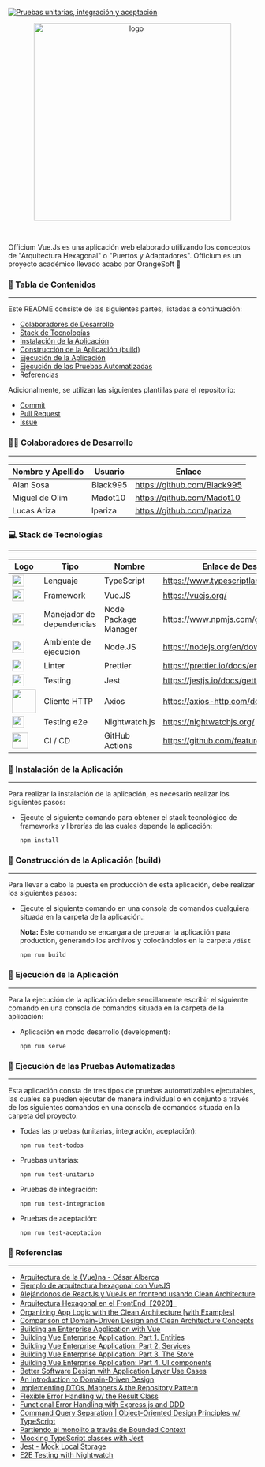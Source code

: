 [![Pruebas unitarias, integración y aceptación](https://github.com/OrangeSoft-Team/officium-vuejs/actions/workflows/ci.yml/badge.svg)](https://github.com/OrangeSoft-Team/officium-vuejs/actions/workflows/ci.yml)

<p align="center">
  <img src="https://i.imgur.com/peHiyrK.png" alt="logo" width="400">
</p>
<br>

Officium Vue.Js es una aplicación web elaborado utilizando los conceptos de "Arquitectura Hexagonal" o "Puertos y Adaptadores".
Officium es un proyecto académico llevado acabo por OrangeSoft 🍊

### :page_facing_up: Tabla de Contenidos

---

Este README consiste de las siguientes partes, listadas a continuación:

-   [Colaboradores de Desarrollo](#man_technologist-colaboradores-de-desarrollo)
-   [Stack de Tecnologías](#computer-stack-de-tecnologías)
-   [Instalación de la Aplicación](#wrench-instalación-de-la-aplicación)
-   [Construcción de la Aplicación (build)](#hammer-construcción-de-la-aplicación-build)
-   [Ejecución de la Aplicación](#electric_plug-ejecución-de-la-aplicación)
-   [Ejecución de las Pruebas Automatizadas](#test_tube-ejecución-de-las-pruebas-automatizadas)
-   [Referencias](#mag_right-referencias)

Adicionalmente, se utilizan las siguientes plantillas para el repositorio:

-   [Commit](https://github.com/OrangeSoft-Team/readme-guide/blob/main/Commit.md)
-   [Pull Request](https://github.com/OrangeSoft-Team/readme-guide/blob/main/Pull_Request.md)
-   [Issue](https://github.com/OrangeSoft-Team/readme-guide/blob/main/Issue.md)

### :man_technologist: Colaboradores de Desarrollo

---

| Nombre y Apellido | Usuario  | Enlace                      |
| ----------------- | -------- | --------------------------- |
| Alan Sosa         | Black995 | https://github.com/Black995 |
| Miguel de Olim    | Madot10  | https://github.com/Madot10  |
| Lucas Ariza       | lpariza  | https://github.com/lpariza  |

### :computer: Stack de Tecnologías

---

| Logo                                                                                                                                                                                | Tipo                      | Nombre               | Enlace de Descarga                       | Versión |
| ----------------------------------------------------------------------------------------------------------------------------------------------------------------------------------- | ------------------------- | -------------------- | ---------------------------------------- | ------- |
| <img src="https://upload.wikimedia.org/wikipedia/commons/4/4c/Typescript_logo_2020.svg" width="24">                                                                                 | Lenguaje                  | TypeScript           | https://www.typescriptlang.org/download  | 4.3     |
| <img src="https://vuejs.org/images/logo.svg" width="24">                                                                                                                            | Framework                 | Vue.JS               | https://vuejs.org/                       | 2.6.11  |
| <img src="https://upload.wikimedia.org/wikipedia/commons/thumb/d/db/Npm-logo.svg/1200px-Npm-logo.svg.png" width="24">                                                               | Manejador de dependencias | Node Package Manager | https://www.npmjs.com/get-npm            | 6.14.3  |
| <img src="https://nodejs.org/static/images/logo.svg" width="24">                                                                                                                    | Ambiente de ejecución     | Node.JS              | https://nodejs.org/en/download/          | 12.13.0 |
| <img src="https://camo.githubusercontent.com/dff60c3322fc0645c42441b218ce565be5d14b528ac4d79247baa547b4977d1f/68747470733a2f2f70726574746965722e696f2f69636f6e2e706e67" width="24"> | Linter                    | Prettier             | https://prettier.io/docs/en/install.html | 7.1.1   |
| <img src="https://avatars.githubusercontent.com/u/32196900?s=400&v=4" width="24">                                                                                                   | Testing                   | Jest                 | https://jestjs.io/docs/getting-started   | 27.0.5  |
| <img src="https://miro.medium.com/max/3164/1*80J2Wa21DYXxMbbtBziJHg.png" width="48">                                                                                                | Cliente HTTP              | Axios                | https://axios-http.com/docs/intro        | 0.21.1  |
| <img src="https://nightwatchjs.org/images/symbol-nightwatch.svg" width="24">                                                                                                        | Testing e2e               | Nightwatch.js        | https://nightwatchjs.org/                | 1.7.6   |
| <img src="https://avatars.githubusercontent.com/u/44036562?s=280&v=4" width="32">                                                                                                   | CI / CD                   | GitHub Actions       | https://github.com/features/actions      | 1.0.0   |

### :wrench: Instalación de la Aplicación

---

Para realizar la instalación de la aplicación, es necesario realizar los siguientes pasos:

-   Ejecute el siguiente comando para obtener el stack tecnológico de frameworks y librerías de las cuales depende la aplicación:

    `npm install`

### :hammer: Construcción de la Aplicación (build)

---

Para llevar a cabo la puesta en producción de esta aplicación, debe realizar los siguientes pasos:

-   Ejecute el siguiente comando en una consola de comandos cualquiera situada en la carpeta de la aplicación.:

    **Nota:** Este comando se encargara de preparar la aplicación para production, generando los archivos y colocándolos en la carpeta `/dist`

    `npm run build`

### :electric_plug: Ejecución de la Aplicación

---

Para la ejecución de la aplicación debe sencillamente escribir el siguiente comando en una consola de comandos situada en la carpeta de la aplicación:

-   Aplicación en modo desarrollo (development):

    `npm run serve`

### :test_tube: Ejecución de las Pruebas Automatizadas

---

Esta aplicación consta de tres tipos de pruebas automatizables ejecutables, las cuales se pueden ejecutar de manera individual o en conjunto a través de los siguientes comandos en una consola de comandos situada en la carpeta del proyecto:

-   Todas las pruebas (unitarias, integración, aceptación):

    `npm run test-todos`

-   Pruebas unitarias:

    `npm run test-unitario`

-   Pruebas de integración:

    `npm run test-integracion`

-   Pruebas de aceptación:

    `npm run test-aceptacion`

### :mag_right: Referencias

---

-   [Arquitectura de la (Vue)na - César Alberca](https://www.youtube.com/watch?v=NpjecaAgcVQ)
-   [Ejemplo de arquitectura hexagonal con VueJS](https://github.com/DomingoAlvarez99/shop-hexagonal/tree/master/src)
-   [Alejándonos de ReactJs y VueJs en frontend usando Clean Architecture](http://xurxodev.com/frontend-clean_architecture/)
-   [Arquitectura Hexagonal en el FrontEnd【2020】](https://softwarecrafters.io/react/arquitectura-hexagonal-frontend)
-   [Organizing App Logic with the Clean Architecture [with Examples]](https://khalilstemmler.com/articles/software-design-architecture/organizing-app-logic/)
-   [Comparison of Domain-Driven Design and Clean Architecture Concepts](https://khalilstemmler.com/articles/software-design-architecture/domain-driven-design-vs-clean-architecture/)
-   [Building an Enterprise Application with Vue](https://javascript.plainenglish.io/building-vue-enterprise-application-part-0-overture-6d41bea14236)
-   [Building Vue Enterprise Application: Part 1. Entities](https://levelup.gitconnected.com/building-vue-enterprise-application-part-1-entities-808077f3d2e7)
-   [Building Vue Enterprise Application: Part 2. Services](https://javascript.plainenglish.io/building-vue-enterprise-application-part-2-services-f7ec400190e7)
-   [Building Vue Enterprise Application: Part 3. The Store](https://itnext.io/building-vue-enterprise-application-part-3-the-store-dbda0e4bb117)
-   [Building Vue Enterprise Application: Part 4. UI components](https://itnext.io/building-vue-enterprise-application-part-4-ui-components-21a45b3067a4)
-   [Better Software Design with Application Layer Use Cases](https://khalilstemmler.com/articles/enterprise-typescript-nodejs/application-layer-use-cases/)
-   [An Introduction to Domain-Driven Design](https://khalilstemmler.com/articles/domain-driven-design-intro/)
-   [Implementing DTOs, Mappers & the Repository Pattern](https://khalilstemmler.com/articles/typescript-domain-driven-design/repository-dto-mapper/)
-   [Flexible Error Handling w/ the Result Class](https://khalilstemmler.com/articles/enterprise-typescript-nodejs/handling-errors-result-class/)
-   [Functional Error Handling with Express.js and DDD](https://khalilstemmler.com/articles/enterprise-typescript-nodejs/functional-error-handling/)
-   [Command Query Separation | Object-Oriented Design Principles w/ TypeScript](https://khalilstemmler.com/articles/oop-design-principles/command-query-separation/#CQS-in-Domain-Driven-Design-Architecture-with-CQRS)
-   [Partiendo el monolito a través de Bounded Context](https://adrianalonso.es/arquitectura-del-software/partiendo-monolito-bounded-context/)
-   [Mocking TypeScript classes with Jest](https://medium.com/@davguij/mocking-typescript-classes-with-jest-8ef992170d1d)
-   [Jest - Mock Local Storage](https://www.codeblocq.com/2021/01/Jest-Mock-Local-Storage/)
-   [E2E Testing with Nightwatch](https://www.fullstacklabs.co/blog/e2e-testing-with-nightwatch-js)

